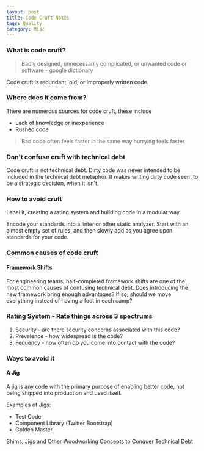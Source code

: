```yaml
---
layout: post
title: Code Cruft Notes
tags: Quality 
category: Misc
---
```


### What is code cruft?

> Badly designed, unnecessarily complicated, or unwanted code or software - google dictionary

Code cruft is redundant, old, or improperly written code.

### Where does it come from?

There are numerous sources for code cruft, these include

- Lack of knowledge or inexperience
- Rushed code  

> Bad code often feels faster in the same way hurrying feels faster  		

### Don't confuse cruft with technical debt

Code cruft is not technical debt. Dirty code was never intended to be included in the technical debt metaphor. It makes writing dirty code seem to be a strategic decision, when it isn't.

### How to avoid cruft

Label it, creating a rating system and building code in a modular way		

Encode your standards into a linter or other static analyzer. Start with an almost empty set of rules, and then slowly add as you agree upon standards for your code.  		
 		
### Common causes of code cruft

#### Framework Shifts		
 		
For engineering teams, half-completed framework shifts are one of the most common causes of confusing technical debt. Does introducing the new framework bring enough advantages? If so, should we move everything instead of having a foot in each camp?   		
 		
### Rating System - Rate things across 3 spectrums  		
 		
1) Security - are there security concerns associated with this code?  		
2) Prevalence - how widespread is the code?  		
3) Fequency - how often do you come into contact with the code?  		
 		
### Ways to avoid it

#### A Jig		
 		
A jig is any code with the primary purpose of enabling better code, not being shipped into production and used itself. 		
 		
Examples of Jigs:  		
- Test Code  		
- Component Library (Twitter Bootstrap)  		
- Golden Master  		

[Shims, Jigs and Other Woodworking Concepts to Conquer Technical Debt](http://firstround.com/review/shims-jigs-and-other-woodworking-concepts-to-conquer-technical-debt/)  
